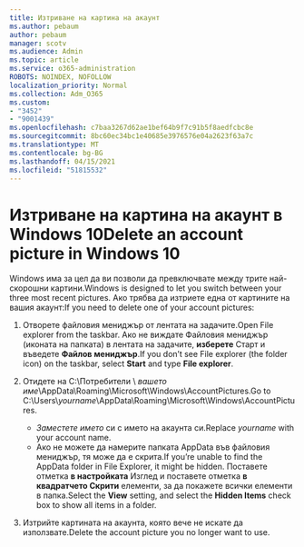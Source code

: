 ```yaml
---
title: Изтриване на картина на акаунт
ms.author: pebaum
author: pebaum
manager: scotv
ms.audience: Admin
ms.topic: article
ms.service: o365-administration
ROBOTS: NOINDEX, NOFOLLOW
localization_priority: Normal
ms.collection: Adm_O365
ms.custom:
- "3452"
- "9001439"
ms.openlocfilehash: c7baa3267d62ae1bef64b9f7c91b5f8aedfcbc8e
ms.sourcegitcommit: 8bc60ec34bc1e40685e3976576e04a2623f63a7c
ms.translationtype: MT
ms.contentlocale: bg-BG
ms.lasthandoff: 04/15/2021
ms.locfileid: "51815532"
---
```

# <a name="delete-an-account-picture-in-windows-10"></a><span data-ttu-id="ce1e2-102">Изтриване на картина на акаунт в Windows 10</span><span class="sxs-lookup"><span data-stu-id="ce1e2-102">Delete an account picture in Windows 10</span></span>

<span data-ttu-id="ce1e2-103">Windows има за цел да ви позволи да превключвате между трите най-скорошни картини.</span><span class="sxs-lookup"><span data-stu-id="ce1e2-103">Windows is designed to let you switch between your three most recent pictures.</span></span> <span data-ttu-id="ce1e2-104">Ако трябва да изтриете една от картините на вашия акаунт:</span><span class="sxs-lookup"><span data-stu-id="ce1e2-104">If you need to delete one of your account pictures:</span></span>

1. <span data-ttu-id="ce1e2-105">Отворете файловия мениджър от лентата на задачите.</span><span class="sxs-lookup"><span data-stu-id="ce1e2-105">Open File explorer from the taskbar.</span></span> <span data-ttu-id="ce1e2-106">Ако не виждате Файловия мениджър (иконата на папката) в лентата на задачите, **изберете** Старт и въведете **Файлов мениджър**.</span><span class="sxs-lookup"><span data-stu-id="ce1e2-106">If you don’t see File explorer (the folder icon) on the taskbar, select **Start** and type **File explorer**.</span></span>

2. <span data-ttu-id="ce1e2-107">Отидете на C:\Потребители \\ *вашето име*\AppData\Roaming\Microsoft\Windows\AccountPictures.</span><span class="sxs-lookup"><span data-stu-id="ce1e2-107">Go to C:\Users\\*yourname*\AppData\Roaming\Microsoft\Windows\AccountPictures.</span></span> 
    - <span data-ttu-id="ce1e2-108">*Заместете името* си с името на акаунта си.</span><span class="sxs-lookup"><span data-stu-id="ce1e2-108">Replace *yourname* with your account name.</span></span>
    - <span data-ttu-id="ce1e2-109">Ако не можете да намерите папката AppData във файловия мениджър, тя може да е скрита.</span><span class="sxs-lookup"><span data-stu-id="ce1e2-109">If you’re unable to find the AppData folder in File Explorer, it might be hidden.</span></span> <span data-ttu-id="ce1e2-110">Поставете отметка **в настройката** Изглед и поставете отметка **в квадратчето Скрити** елементи, за да покажете всички елементи в папка.</span><span class="sxs-lookup"><span data-stu-id="ce1e2-110">Select the **View** setting, and select the **Hidden Items** check box to show all items in a folder.</span></span>

3. <span data-ttu-id="ce1e2-111">Изтрийте картината на акаунта, която вече не искате да използвате.</span><span class="sxs-lookup"><span data-stu-id="ce1e2-111">Delete the account picture you no longer want to use.</span></span>
 
 
